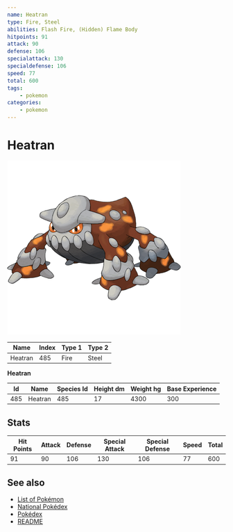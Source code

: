 ```yaml
---
name: Heatran
type: Fire, Steel
abilities: Flash Fire, (Hidden) Flame Body
hitpoints: 91
attack: 90
defense: 106
specialattack: 130
specialdefense: 106
speed: 77
total: 600
tags:
    - pokemon
categories:
    - pokemon
---
```


# Heatran


![Heatran](images/485.png)

| **Name** | **Index** | **Type 1** | **Type 2** |
|----|----|----|----|
| Heatran | 485 | Fire | Steel  |

**Heatran** 




| **Id** | **Name** | **Species Id** | **Height dm** | **Weight hg** | **Base Experience** |
|--------|----------|----------------|------------|------------|---------------------|
| 485 | Heatran | 485 | 17 | 4300 | 300 |



## Stats

| **Hit Points** | **Attack** | **Defense** | **Special Attack** | **Special Defense** | **Speed** | **Total** |
|----------------|------------|-------------|--------------------|---------------------|-----------|-----------|
| 91 | 90 | 106 | 130 | 106 | 77 | 600 |

## See also

- [List of Pokémon](../pokemon.md)
- [National Pokédex](../national_pokedex.md)
- [Pokédex](../pokedex.md)
- [README](../README.md)
